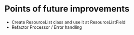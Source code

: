 # Points of future improvements

- Create ResourceList class and use it at ResourceListField
- Refactor Processor / Error handling
